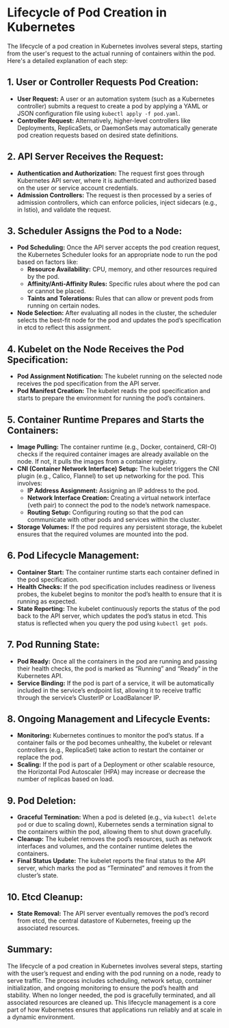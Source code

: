 # **Lifecycle of Pod Creation in Kubernetes**

The lifecycle of a pod creation in Kubernetes involves several steps, starting from the user's request to the actual running of containers within the pod. Here's a detailed explanation of each step:

## 1. **User or Controller Requests Pod Creation:**

- **User Request:** A user or an automation system (such as a Kubernetes controller) submits a request to create a pod by applying a YAML or JSON configuration file using `kubectl apply -f pod.yaml`.
- **Controller Request:** Alternatively, higher-level controllers like Deployments, ReplicaSets, or DaemonSets may automatically generate pod creation requests based on desired state definitions.

## 2. **API Server Receives the Request:**

- **Authentication and Authorization:** The request first goes through Kubernetes API server, where it is authenticated and authorized based on the user or service account credentials.
- **Admission Controllers:** The request is then processed by a series of admission controllers, which can enforce policies, inject sidecars (e.g., in Istio), and validate the request.

## 3. **Scheduler Assigns the Pod to a Node:**

- **Pod Scheduling:** Once the API server accepts the pod creation request, the Kubernetes Scheduler looks for an appropriate node to run the pod based on factors like:
  - **Resource Availability:** CPU, memory, and other resources required by the pod.
  - **Affinity/Anti-Affinity Rules:** Specific rules about where the pod can or cannot be placed.
  - **Taints and Tolerations:** Rules that can allow or prevent pods from running on certain nodes.
- **Node Selection:** After evaluating all nodes in the cluster, the scheduler selects the best-fit node for the pod and updates the pod’s specification in etcd to reflect this assignment.

## 4. **Kubelet on the Node Receives the Pod Specification:**

- **Pod Assignment Notification:** The kubelet running on the selected node receives the pod specification from the API server.
- **Pod Manifest Creation:** The kubelet reads the pod specification and starts to prepare the environment for running the pod’s containers.

## 5. **Container Runtime Prepares and Starts the Containers:**

- **Image Pulling:** The container runtime (e.g., Docker, containerd, CRI-O) checks if the required container images are already available on the node. If not, it pulls the images from a container registry.
- **CNI (Container Network Interface) Setup:** The kubelet triggers the CNI plugin (e.g., Calico, Flannel) to set up networking for the pod. This involves:
  - **IP Address Assignment:** Assigning an IP address to the pod.
  - **Network Interface Creation:** Creating a virtual network interface (veth pair) to connect the pod to the node’s network namespace.
  - **Routing Setup:** Configuring routing so that the pod can communicate with other pods and services within the cluster.
- **Storage Volumes:** If the pod requires any persistent storage, the kubelet ensures that the required volumes are mounted into the pod.

## 6. **Pod Lifecycle Management:**

- **Container Start:** The container runtime starts each container defined in the pod specification.
- **Health Checks:** If the pod specification includes readiness or liveness probes, the kubelet begins to monitor the pod’s health to ensure that it is running as expected.
- **State Reporting:** The kubelet continuously reports the status of the pod back to the API server, which updates the pod’s status in etcd. This status is reflected when you query the pod using `kubectl get pods`.

## 7. **Pod Running State:**

- **Pod Ready:** Once all the containers in the pod are running and passing their health checks, the pod is marked as “Running” and “Ready” in the Kubernetes API.
- **Service Binding:** If the pod is part of a service, it will be automatically included in the service’s endpoint list, allowing it to receive traffic through the service’s ClusterIP or LoadBalancer IP.

## 8. **Ongoing Management and Lifecycle Events:**

- **Monitoring:** Kubernetes continues to monitor the pod’s status. If a container fails or the pod becomes unhealthy, the kubelet or relevant controllers (e.g., ReplicaSet) take action to restart the container or replace the pod.
- **Scaling:** If the pod is part of a Deployment or other scalable resource, the Horizontal Pod Autoscaler (HPA) may increase or decrease the number of replicas based on load.

## 9. **Pod Deletion:**

- **Graceful Termination:** When a pod is deleted (e.g., via `kubectl delete pod` or due to scaling down), Kubernetes sends a termination signal to the containers within the pod, allowing them to shut down gracefully.
- **Cleanup:** The kubelet removes the pod’s resources, such as network interfaces and volumes, and the container runtime deletes the containers.
- **Final Status Update:** The kubelet reports the final status to the API server, which marks the pod as “Terminated” and removes it from the cluster’s state.

## 10. **Etcd Cleanup:**

- **State Removal:** The API server eventually removes the pod’s record from etcd, the central datastore of Kubernetes, freeing up the associated resources.

## **Summary:**

The lifecycle of a pod creation in Kubernetes involves several steps, starting with the user’s request and ending with the pod running on a node, ready to serve traffic. The process includes scheduling, network setup, container initialization, and ongoing monitoring to ensure the pod’s health and stability. When no longer needed, the pod is gracefully terminated, and all associated resources are cleaned up. This lifecycle management is a core part of how Kubernetes ensures that applications run reliably and at scale in a dynamic environment.
